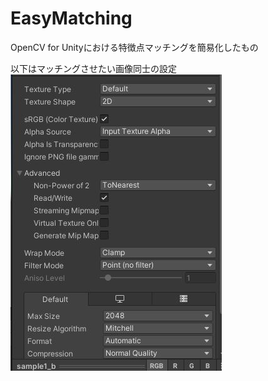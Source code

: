 # EasyMatching
OpenCV for Unityにおける特徴点マッチングを簡易化したもの


以下はマッチングさせたい画像同士の設定
![画像の設定](img_settings.JPG)
